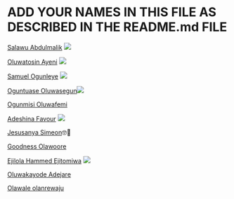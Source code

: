 # ADD YOUR NAMES IN THIS FILE AS DESCRIBED IN THE README.md FILE

[Salawu Abdulmalik](https://github.com/Saintmalik) [<img src="https://img.shields.io/badge/OSCA%20ADO%20EKITI-Lead-green">](https://github.com/saintmalik)

[Oluwatosin Ayeni](https://github.com/Ayenitosin03/) [<img src="https://img.shields.io/badge/OSCA%20ADO%20EKITI-Co--Lead-green">](https://github.com/saintmalik)

[Samuel Ogunleye](https://github.com/Sproff) [<img src="https://img.shields.io/badge/OSCA%20ADO%20EKITI-Hero-green">](https://github.com/Sproff)

[Oguntuase Oluwasegun](https://github.com/Tuasegun)[<img src="https://img.shields.io/badge/OSCA%20ADO%20EKITI-Hero-green">](https://github.com/Tuasegun)

[Ogunmisi Oluwafemi](https://github.com/OgunmisiM)

[Adeshina Favour](https://github.com/favour-dgreat) [<img src="https://img.shields.io/badge/OSCA%20ADO%20EKITI-Hero-green">](https://github.com/favour-dgreat)

[Jesusanya Simeon](https://github.com/Simeon2001)🤓🤖

[Goodness Olawoore](https://github.com/goodnessolawoore)

[Ejilola Hammed Ejitomiwa](https://github.com/EjilolaHammedEjitomiwa) [<img src="https://img.shields.io/badge/OSCA%20ADO%20EKITI-Hero-green">](https://github.com/EjilolaHammedEjitomiwa)

[Oluwakayode Adejare](https://github.com/emmyrespect)

[Olawale olanrewaju](https://github.com/larrick12) 
